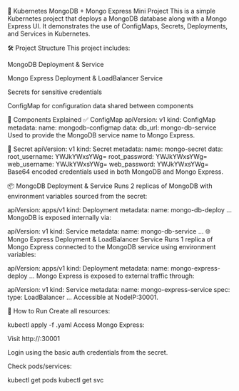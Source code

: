 🐳 Kubernetes MongoDB + Mongo Express Mini Project
This is a simple Kubernetes project that deploys a MongoDB database along with a Mongo Express UI. It demonstrates the use of ConfigMaps, Secrets, Deployments, and Services in Kubernetes.

🛠️ Project Structure
This project includes:

MongoDB Deployment & Service

Mongo Express Deployment & LoadBalancer Service

Secrets for sensitive credentials

ConfigMap for configuration data shared between components

📁 Components Explained
✅ ConfigMap
apiVersion: v1
kind: ConfigMap
metadata:
  name: mongodb-configmap
data:
  db_url: mongo-db-service
Used to provide the MongoDB service name to Mongo Express.

🔐 Secret
apiVersion: v1
kind: Secret
metadata:
  name: mongo-secret
data:
  root_username: YWJkYWxsYWg=
  root_password: YWJkYWxsYWg=
  web_username: YWJkYWxsYWg=
  web_password: YWJkYWxsYWg=
Base64 encoded credentials used in both MongoDB and Mongo Express.

📦 MongoDB Deployment & Service
Runs 2 replicas of MongoDB with environment variables sourced from the secret:

apiVersion: apps/v1
kind: Deployment
metadata:
  name: mongo-db-deploy
...
MongoDB is exposed internally via:

apiVersion: v1
kind: Service
metadata:
  name: mongo-db-service
...
🌐 Mongo Express Deployment & LoadBalancer Service
Runs 1 replica of Mongo Express connected to the MongoDB service using environment variables:

apiVersion: apps/v1
kind: Deployment
metadata:
  name: mongo-express-deploy
...
Mongo Express is exposed to external traffic through:

apiVersion: v1
kind: Service
metadata:
  name: mongo-express-service
spec:
  type: LoadBalancer
...
Accessible at NodeIP:30001.

🚀 How to Run
Create all resources:

kubectl apply -f <your-yaml-file>.yaml
Access Mongo Express:

Visit http://<NodeIP>:30001

Login using the basic auth credentials from the secret.

Check pods/services:

kubectl get pods
kubectl get svc
